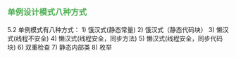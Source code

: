 ## <font color=#4CAF50 size=4>单例设计模式八种方式</font>
5.2  单例模式有八种方式： 1) 饿汉式(静态常量) 2) 饿汉式（静态代码块） 3) 懒汉式(线程不安全) 4) 懒汉式(线程安全，同步方法) 5) 懒汉式(线程安全，同步代码块) 6) 双重检查 7) 静态内部类 8) 枚举 